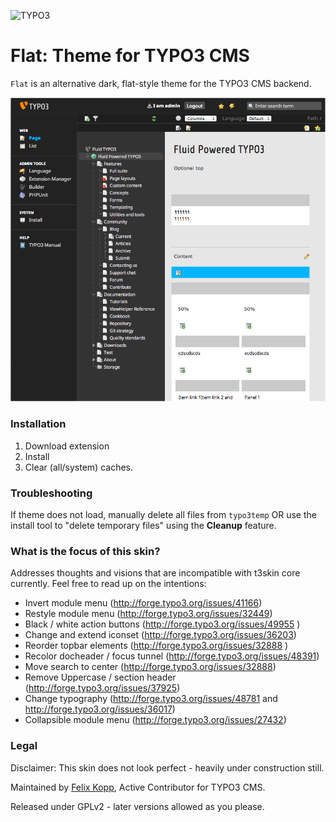 ![TYPO3](http://typo3.org/typo3conf/ext/t3org_template/i/typo3-logo.png)

Flat: Theme for TYPO3 CMS
=========================

`Flat` is an alternative dark, flat-style theme for the TYPO3 CMS backend.

![Screenshot](/Documentation/typo3.cms.flat.png "Screenshot")

### Installation

1. Download extension
2. Install
3. Clear (all/system) caches.

### Troubleshooting

If theme does not load, manually delete all files from `typo3temp` OR use the install tool to "delete temporary files" using the **Cleanup** feature.

### What is the focus of this skin?

Addresses thoughts and visions that are incompatible with t3skin core currently. Feel free to read up on the intentions:
 
+ Invert module menu (http://forge.typo3.org/issues/41166)
+ Restyle module menu (http://forge.typo3.org/issues/32449)
+ Black / white action buttons (http://forge.typo3.org/issues/49955 )
+ Change and extend iconset (http://forge.typo3.org/issues/36203)
+ Reorder topbar elements (http://forge.typo3.org/issues/32888 )
+ Recolor docheader / focus tunnel (http://forge.typo3.org/issues/48391)
+ Move search to center (http://forge.typo3.org/issues/32888)
+ Remove Uppercase / section header (http://forge.typo3.org/issues/37925)
+ Change typography (http://forge.typo3.org/issues/48781 and http://forge.typo3.org/issues/36017)
+ Collapsible module menu (http://forge.typo3.org/issues/27432)

### Legal

Disclaimer: This skin does not look perfect - heavily under construction still.

Maintained by <a href="https://twitter.com/7elix" target="_blank">Felix Kopp</a>, Active Contributor for TYPO3 CMS.

Released under GPLv2 - later versions allowed as you please.
